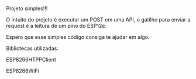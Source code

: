 Projeto simples!!!

O intuito do projeto é executar um POST em uma API, o gatilho para enviar a request é a leitura de um pino do ESP12e.

Espero que esse simples código consiga te ajudar em algo.

Bibliotecas utilizadas:

ESP8266HTPPClient

ESP8266WiFi
